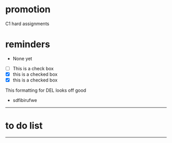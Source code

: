 # promotion
C1 hard assignments 

# reminders
- None yet

- [ ] This is a check box
- [x] this is a checked box
- [x] this is a checked box </del>

This formatting for DEL looks off good
- <del></del>
sdfibirufwe

---

# to do list 


---